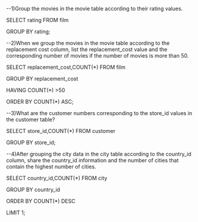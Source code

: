 --1)Group the movies in the movie table according to their rating values.

SELECT rating FROM film

GROUP BY rating;

--2)When we group the movies in the movie table according to the replacement cost column, list the replacement_cost value and the corresponding number of movies if the number of movies is more than 50.

SELECT replacement_cost,COUNT(*) FROM film

GROUP BY replacement_cost

HAVING COUNT(*) >50

ORDER BY COUNT(*) ASC;



--3)What are the customer numbers corresponding to the store_id values in the customer table?

SELECT store_id,COUNT(*) FROM customer

GROUP BY store_id;


--4)After grouping the city data in the city table according to the country_id column, share the country_id information and the number of cities that contain the highest number of cities.

SELECT country_id,COUNT(*) FROM city

GROUP BY country_id

ORDER BY COUNT(*) DESC

LIMIT 1;